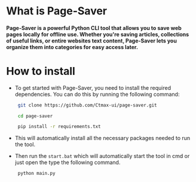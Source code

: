 # What is Page-Saver
#### Page-Saver is a powerful Python CLI tool that allows you to save web pages locally for offline use. Whether you're saving articles, collections of useful links, or entire websites text content, Page-Saver lets you organize them into categories for easy access later.

# How to install
- To get started with Page-Saver, you need to install the required dependencies. You can do this by running the following command:
   ```bash
    git clone https://github.com/Ctmax-ui/page-saver.git
   ```    
   ```bash
    cd page-saver
   ```    
   ```bash
    pip install -r requirements.txt
   ```
- This will automatically install all the necessary packages needed to run the tool.

- Then run the `start.bat` which will automatically start the tool in cmd or just open the type the following command.
   ```bash
    python main.py
   ```